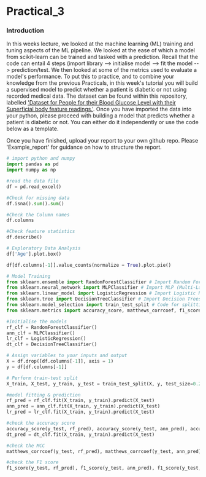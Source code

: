 # Practical_3

### Introduction

In this weeks lecture, we looked at the machine learning (ML) training and tuning aspects of the ML pipeline. We looked at the ease of which a model from scikit-learn can be trained and tasked with a prediction. Recall that the code can entail 4 steps (import library --> initialise model --> fit the model --> prediction/test. We then looked at some of the metrics used to evaluate a model's performance. To put this to practice, and to combine your knowledge from the previous Practicals, in this week's tutorial you will build a supervised model to predict whether a patient is diabetic or not using recorded medical data. The dataset can be found within this repository, labelled <ins>'Dataset for People for their Blood Glucose Level with their Superficial body feature readings.'</ins>. Once you have imported the data into your python, please proceed with building a model that predicts whether a patient is diabetic or not. You can either do it independently or use the code below as a template.

Once you have finished, upload your report to your own github repo. Please 'Example_report' for guidance on how to structure the report.


``` python
# import python and numpy
import pandas as pd
import numpy as np

#read the data file
df = pd.read_excel()

#Check for missing data
df.isna().sum().sum()

#Check the Column names
df.columns

#Check feature statistics
df.describe()

# Exploratory Data Analysis
df['Age'].plot.box()

df[df.columns[-1]].value_counts(normalize = True).plot.pie()

# Model Training
from sklearn.ensemble import RandomForestClassifier # Import Random Forest
from sklearn.neural_network import MLPClassifier # Import MLP (Multi-Layer Perceptron)
from sklearn.linear_model import LogisticRegression # Import Logistic Regression
from sklearn.tree import DecisionTreeClassifier # Import Decision Trees
from sklearn.model_selection import train_test_split # Code for splitting the data into training and testing
from sklearn.metrics import accuracy_score, matthews_corrcoef, f1_score #Code for Classification metrics

#Initialise the models
rf_clf = RandomForestClassifier()
ann_clf = MLPClassifier()
lr_clf = LogisticRegression()
dt_clf = DecisionTreeClassifier()

# Assign variables to your inputs and output
X = df.drop([df.columns[-1]], axis = 1)
y = df[df.columns[-1]]

# Perform train-test split
X_train, X_test, y_train, y_test = train_test_split(X, y, test_size=0.2, random_state=42)

#model fitting & prediction
rf_pred = rf_clf.fit(X_train, y_train).predict(X_test)
ann_pred = ann_clf.fit(X_train, y_train).predict(X_test)
lr_pred = lr_clf.fit(X_train, y_train).predict(X_test)

#check the accuracy score
accuracy_score(y_test, rf_pred), accuracy_score(y_test, ann_pred), accuracy_score(y_test, lr_pred), accuracy_score(y_test, dt_pred)
dt_pred = dt_clf.fit(X_train, y_train).predict(X_test)

#check the MCC
matthews_corrcoef(y_test, rf_pred), matthews_corrcoef(y_test, ann_pred), matthews_corrcoef(y_test, lr_pred), matthews_corrcoef(y_test, dt_pred)

#check the F1 score
f1_score(y_test, rf_pred), f1_score(y_test, ann_pred), f1_score(y_test, lr_pred), f1_score(y_test, dt_pred) ```
